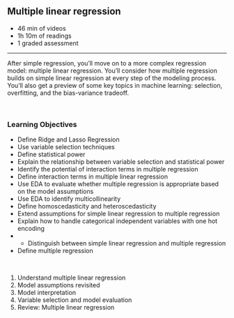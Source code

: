 ## Multiple linear regression

- 46 min of videos
- 1h 10m of readings
- 1 graded assessment

<hr>

After simple regression, you’ll move on to a more complex regression model: multiple linear regression. You’ll consider how multiple regression builds on simple linear regression at every step of the modeling process. You’ll also get a preview of some key topics in machine learning: selection, overfitting, and the bias-variance tradeoff.

<br>

### Learning Objectives

- Define Ridge and Lasso Regression
- Use variable selection techniques
- Define statistical power
- Explain the relationship between variable selection and statistical power
- Identify the potential of interaction terms in multiple regression
- Define interaction terms in multiple linear regression
- Use EDA to evaluate whether multiple regression is appropriate based on the model assumptions
- Use EDA to identify multicollinearity
- Define homoscedasticity and heteroscedasticity
- Extend assumptions for simple linear regression to multiple regression
- Explain how to handle categorical independent variables with one hot encoding
- - Distinguish between simple linear regression and multiple regression
- Define multiple regression

<br>

1. Understand multiple linear regression
2. Model assumptions revisited
3. Model interpretation
4. Variable selection and model evaluation
5. Review: Multiple linear regression
